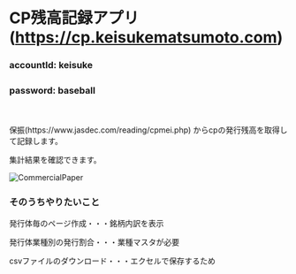 
# CP残高記録アプリ(https://cp.keisukematsumoto.com)  
### accountId: keisuke
### password: baseball　　　　

　　
  　
  

<p>保振(https://www.jasdec.com/reading/cpmei.php)
  からcpの発行残高を取得して記録します。</p>
<p>集計結果を確認できます。</p>

![CommercialPaper ](https://user-images.githubusercontent.com/85728967/122786711-8d9faa00-d2ef-11eb-858e-0fced3acb136.png)


<h3>そのうちやりたいこと</h3>
<p>発行体毎のページ作成・・・銘柄内訳を表示</p>
<p>発行体業種別の発行割合・・・業種マスタが必要</p>
<p>csvファイルのダウンロード・・・エクセルで保存するため</p>
